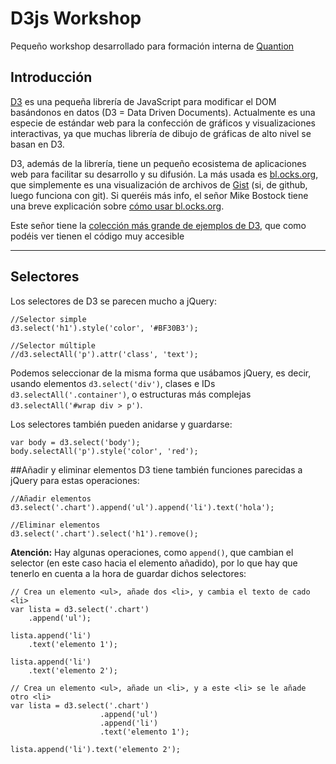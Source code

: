 # D3js Workshop
Pequeño workshop desarrollado para formación interna de [Quantion](www.quantion.com)

## Introducción
[D3](https://d3js.org/) es una pequeña librería de JavaScript para modificar el DOM basándonos en datos (D3 = Data Driven Documents). Actualmente es una especie de estándar web para la confección de gráficos y visualizaciones interactivas, ya que muchas librería de dibujo de gráficas de alto nivel se basan en D3.

D3, además de la librería, tiene un pequeño ecosistema de aplicaciones web para facilitar su desarrollo y su difusión. La más usada es [bl.ocks.org](http://bl.ocks.org/), que simplemente es una visualización de archivos de [Gist](https://gist.github.com) (si, de github, luego funciona con git). Si queréis más info, el señor Mike Bostock tiene una breve explicación sobre [cómo usar bl.ocks.org](https://bost.ocks.org/mike/block/). 

Este señor tiene la [colección más grande de ejemplos de D3](https://bl.ocks.org/mbostock), que como podéis ver tienen el código muy accesible

----------
## Selectores
Los selectores de D3 se parecen mucho a jQuery:

```
//Selector simple
d3.select('h1').style('color', '#BF30B3');

//Selector múltiple
//d3.selectAll('p').attr('class', 'text');
```
Podemos seleccionar de la misma forma que usábamos jQuery, es decir, usando elementos `d3.select('div')`, clases e IDs `d3.selectAll('.container')`, o estructuras más complejas `d3.selectAll('#wrap div > p')`.

Los selectores también pueden anidarse y guardarse:
```
var body = d3.select('body');
body.selectAll('p').style('color', 'red');
```
##Añadir y eliminar elementos
D3 tiene también funciones parecidas a jQuery para estas operaciones:
```
//Añadir elementos
d3.select('.chart').append('ul').append('li').text('hola');

//Eliminar elementos
d3.select('.chart').select('h1').remove();
```
 **Atención:** Hay algunas operaciones, como `append()`, que cambian el selector (en este caso hacia el elemento añadido), por lo que hay que tenerlo en cuenta a la hora de guardar dichos selectores:
```
// Crea un elemento <ul>, añade dos <li>, y cambia el texto de cado <li>
var lista = d3.select('.chart')
    .append('ul');
    
lista.append('li')
    .text('elemento 1');
    
lista.append('li')
    .text('elemento 2');

// Crea un elemento <ul>, añade un <li>, y a este <li> se le añade otro <li>
var lista = d3.select('.chart')
					.append('ul')
					.append('li')
					.text('elemento 1');

lista.append('li').text('elemento 2');

```
